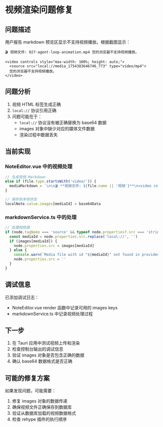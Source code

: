 # 视频渲染问题修复

## 问题描述

用户报告 markdown 预览区显示不支持视频播放。根据截图显示：

```
🎬 视频文件: 027-agent-loop-animation.mp4 您的浏览器不支持视频播放。

<video controls style="max-width: 100%; height: auto;">
  <source src="local://media_1754383646746_773" type="video/mp4">
  您的浏览器不支持视频播放。
</video>
```

## 问题分析

1. 视频 HTML 标签生成正确
2. `local://` 协议引用正确
3. 问题可能在于：
   - `local://` 协议没有被正确替换为 base64 数据
   - images 对象中缺少对应的媒体文件数据
   - 渲染过程中数据丢失

## 当前实现

### NoteEditor.vue 中的视频处理

```typescript
// 生成视频 Markdown
else if (file.type.startsWith('video/')) {
  mediaMarkdown = `\n\n🎬 **视频文件: ${file.name || '视频'}**\n<video controls style="max-width: 100%; height: auto;">\n  <source src="local://${mediaId}" type="${file.type}">\n  您的浏览器不支持视频播放。\n</video>\n\n`
}

// 保存到本地状态
localNote.value.images[mediaId] = base64Data
```

### markdownService.ts 中的处理

```typescript
// 处理视频源
if (node.tagName === 'source' && typeof node.properties?.src === 'string' && node.properties.src.startsWith('local://')) {
  const mediaId = node.properties.src.replace('local://', '')
  if (images[mediaId]) {
    node.properties.src = images[mediaId]
  } else {
    console.warn(`Media file with id "${mediaId}" not found in provided images map.`)
    node.properties.src = ''
  }
}
```

## 调试信息

已添加调试日志：
- NoteEditor.vue render 函数中记录可用的 images keys
- markdownService.ts 中记录视频处理过程

## 下一步

1. 在 Tauri 应用中测试视频上传和渲染
2. 检查控制台输出的调试信息
3. 验证 images 对象是否包含正确的数据
4. 确认 base64 数据格式是否正确

## 可能的修复方案

如果发现问题，可能需要：
1. 修复 images 对象的数据传递
2. 确保视频文件正确保存到数据库
3. 验证从数据库加载的视频数据格式
4. 检查 rehype 插件的执行顺序
